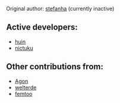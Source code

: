 Original author: [stefanha](https://github.com/stefanha) (currently inactive)

Active developers:
------------------

*   [huin](https://github.com/huin)
*   [nictuku](https://github.com/nictuku)

Other contributions from:
-------------------------

*   [Agon](https://github.com/Agon)
*   [welterde](https://github.com/welterde)
*   [femtoo](https://github.com/femtoo)
